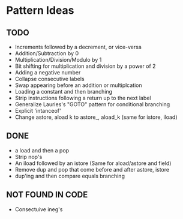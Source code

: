 # Pattern Ideas

## TODO
* Increments followed by a decrement, or vice-versa
* Addition/Subtraction by 0
* Multiplication/Division/Modulo by 1
* Bit shifting for multiplication and division by a power of 2
* Adding a negative number
* Collapse consecutive labels
* Swap appearing before an addition or multiplcation
* Loading a constant and then branching
* Strip instructions following a return up to the next label
* Generalize Lauries's "GOTO" pattern for conditional branching
* Explicit 'intanceof'
* Change astore, aload k to astore_, aload_k (same for istore, iload)

## DONE
* a load and then a pop
* Strip nop's
* An iload followed by an istore (Same for aload/astore and field)
* Remove dup and pop that come before and after astore, istore
* dup'ing and then compare equals branching

## NOT FOUND IN CODE
* Consectuive ineg's